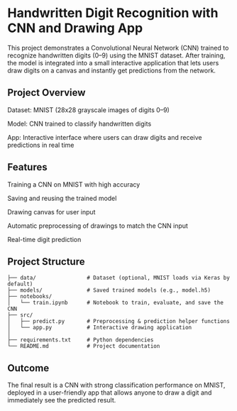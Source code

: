 # Handwritten Digit Recognition with CNN and Drawing App

This project demonstrates a Convolutional Neural Network (CNN) trained to recognize handwritten digits (0–9) using the MNIST dataset. After training, the model is integrated into a small interactive application that lets users draw digits on a canvas and instantly get predictions from the network.

## Project Overview

Dataset: MNIST (28x28 grayscale images of digits 0–9)

Model: CNN trained to classify handwritten digits

App: Interactive interface where users can draw digits and receive predictions in real time

## Features

Training a CNN on MNIST with high accuracy

Saving and reusing the trained model

Drawing canvas for user input

Automatic preprocessing of drawings to match the CNN input

Real-time digit prediction

## Project Structure
```
├── data/                # Dataset (optional, MNIST loads via Keras by default)
├── models/              # Saved trained models (e.g., model.h5)
├── notebooks/
│   └── train.ipynb      # Notebook to train, evaluate, and save the CNN
├── src/
│   ├── predict.py       # Preprocessing & prediction helper functions
│   └── app.py           # Interactive drawing application
│
├── requirements.txt     # Python dependencies
└── README.md            # Project documentation
```

## Outcome

The final result is a CNN with strong classification performance on MNIST, deployed in a user-friendly app that allows anyone to draw a digit and immediately see the predicted result.
